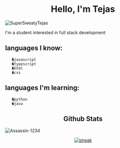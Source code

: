 <h1 align="center">Hello, I'm Tejas</h1>
<p align="left"> <img src="https://komarev.com/ghpvc/?username=YashSaini99&label=Profile%20views&color=0e75b6&style=flat" alt="SuperSweatyTejas" /> </p>


I'm a student interested in full stack development 

## languages I know:
       �javascript
       �typescript
       �html
       �css
## languages I'm learning: 
       �python
       �java

<h2 align="center">Github Stats</h2>
<img align="center" src="https://github-readme-stats.vercel.app/api?username=SuperSweatyTejas&show_icons=true&layout-compact&theme=tokyonight&&hide_border=true&count_private=true&include_all_commits=true" alt="Assassin-1234" /> 
<p align="center">
<a href="https://github.com/SuperSweatyTejas">
<img title="stats" alt="streak" src="https://github-readme-streak-stats.herokuapp.com/?user=SuperSweatyTejas&theme=dark&hide_border=true&stroke=f53b3b"/>
</a>
